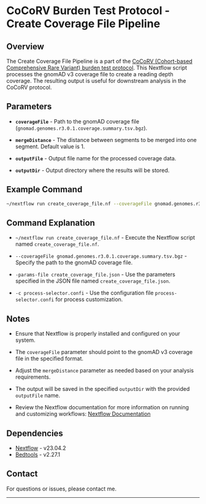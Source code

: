 # CoCoRV Burden Test Protocol - Create Coverage File Pipeline

## Overview

The Create Coverage File Pipeline is a part of the [CoCoRV (Cohort-based Comprehensive Rare Variant) burden test protocol](https://pubmed.ncbi.nlm.nih.gov/35545612/). This Nextflow script processes the gnomAD v3 coverage file to create a reading depth coverage. The resulting output is useful for downstream analysis in the CoCoRV protocol.

## Parameters

- **`coverageFile`** - Path to the gnomAD coverage file (`gnomad.genomes.r3.0.1.coverage.summary.tsv.bgz`).
  
- **`mergeDistance`** - The distance between segments to be merged into one segment. Default value is 1.

- **`outputFile`** - Output file name for the processed coverage data.

- **`outputDir`** - Output directory where the results will be stored.

## Example Command

```bash
~/nextflow run create_coverage_file.nf --coverageFile gnomad.genomes.r3.0.1.coverage.summary.tsv.bgz -params-file create_coverage_file.json -c process-selector.confi
```

## Command Explanation

- `~/nextflow run create_coverage_file.nf` - Execute the Nextflow script named `create_coverage_file.nf`.

- `--coverageFile gnomad.genomes.r3.0.1.coverage.summary.tsv.bgz` - Specify the path to the gnomAD coverage file.

- `-params-file create_coverage_file.json` - Use the parameters specified in the JSON file named `create_coverage_file.json`.

- `-c process-selector.confi` - Use the configuration file `process-selector.confi` for process customization.

## Notes

- Ensure that Nextflow is properly installed and configured on your system.

- The `coverageFile` parameter should point to the gnomAD v3 coverage file in the specified format.

- Adjust the `mergeDistance` parameter as needed based on your analysis requirements.

- The output will be saved in the specified `outputDir` with the provided `outputFile` name.

- Review the Nextflow documentation for more information on running and customizing workflows: [Nextflow Documentation](https://www.nextflow.io/docs/latest/index.html)

## Dependencies

- [Nextflow](https://www.nextflow.io/) - v23.04.2
- [Bedtools](https://bedtools.readthedocs.io/en/latest/) - v2.27.1

## Contact

For questions or issues, please contact me.

---
